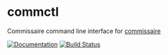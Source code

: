 # commctl
Commissaire command line interface for [commissaire](https://github.com/projectatomic/commissaire)

[![Documentation](https://readthedocs.org/projects/commissaire/badge/?version=latest)](http://commissaire.readthedocs.org/) [![Build Status](https://travis-ci.org/projectatomic/commctl.svg)](https://travis-ci.org/projectatomic/commctl)
